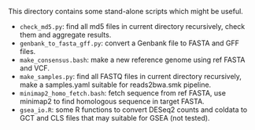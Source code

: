 This directory contains some stand-alone scripts which might be useful.

- `check_md5.py`: find all md5 files in current directory recursively, check them and aggregate results.
- `genbank_to_fasta_gff.py`: convert a Genbank file to FASTA and GFF files.
- `make_consensus.bash`: make a new reference genome using ref FASTA and VCF.
- `make_samples.py`: find all FASTQ files in current directory recursively, make a samples.yaml suitable for reads2bwa.smk pipeline.
- `minimap2_homo_fetch.bash`: fetch sequence from ref FASTA, use minimap2 to find homologous sequence in target FASTA.
- `gsea_io.R`: some R functions to convert DESeq2 counts and coldata to GCT and CLS files that may suitable for GSEA (not tested).

